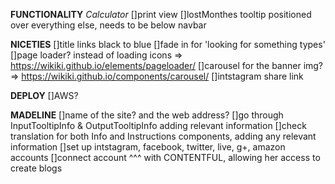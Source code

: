 **FUNCTIONALITY**
  *Calculator*
    []print view
    []lostMonthes tooltip positioned over everything else, needs to be below navbar

**NICETIES**
  []title links black to blue
  []fade in for 'looking for something types'
  []page loader? instead of loading icons => https://wikiki.github.io/elements/pageloader/
  []carousel for the banner img? => https://wikiki.github.io/components/carousel/
  []intstagram share link

**DEPLOY**
  []AWS?

**MADELINE**
  []name of the site? and the web address?
  []go through InputTooltipInfo  & OutputTooltipInfo adding relevant information
  []check translation for both Info and Instructions components, adding any relevant information
  []set up intstagram, facebook, twitter, live, g+, amazon accounts
  []connect account ^^^ with CONTENTFUL, allowing her access to create blogs
